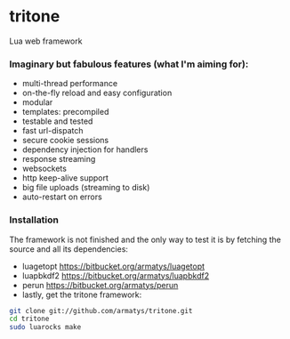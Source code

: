 tritone
=======

Lua web framework

### Imaginary but fabulous features (what I'm aiming for):

- multi-thread performance
- on-the-fly reload and easy configuration
- modular
- templates: precompiled
- testable and tested
- fast url-dispatch
- secure cookie sessions
- dependency injection for handlers
- response streaming
- websockets
- http keep-alive support
- big file uploads (streaming to disk)
- auto-restart on errors

### Installation

The framework is not finished and the only way to test it is by fetching the source and all its dependencies:

* luagetopt https://bitbucket.org/armatys/luagetopt
* luapbkdf2 https://bitbucket.org/armatys/luapbkdf2
* perun https://bitbucket.org/armatys/perun
* lastly, get the tritone framework:

```sh
git clone git://github.com/armatys/tritone.git
cd tritone
sudo luarocks make
```
